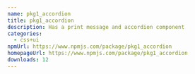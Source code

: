 ```yaml
---
name: pkg1_accordion
title: pkg1_accordion
description: Has a print message and accordion component
categories:
  - css+ui
npmUrl: https://www.npmjs.com/package/pkg1_accordion
homepageUrl: https://www.npmjs.com/package/pkg1_accordion
downloads: 12
---
```

